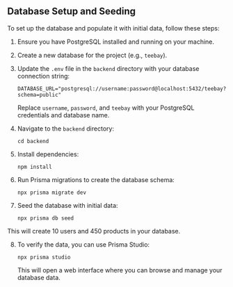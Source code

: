 ## Database Setup and Seeding

To set up the database and populate it with initial data, follow these steps:

1. Ensure you have PostgreSQL installed and running on your machine.

2. Create a new database for the project (e.g., `teebay`).

3. Update the `.env` file in the `backend` directory with your database connection string:

   ```
   DATABASE_URL="postgresql://username:password@localhost:5432/teebay?schema=public"
   ```

   Replace `username`, `password`, and `teebay` with your PostgreSQL credentials and database name.

4. Navigate to the `backend` directory:

   ```
   cd backend
   ```

5. Install dependencies:

   ```
   npm install
   ```

6. Run Prisma migrations to create the database schema:

   ```
   npx prisma migrate dev
   ```

7. Seed the database with initial data:

   ```
   npx prisma db seed
   ```

This will create 10 users and 450 products in your database.

8. To verify the data, you can use Prisma Studio:

   ```
   npx prisma studio
   ```

   This will open a web interface where you can browse and manage your database data.
